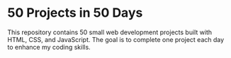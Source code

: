 # 50 Projects in 50 Days
This repository contains 50 small web development projects built with HTML, CSS, and JavaScript. The goal is to complete one project each day to enhance my coding skills.

